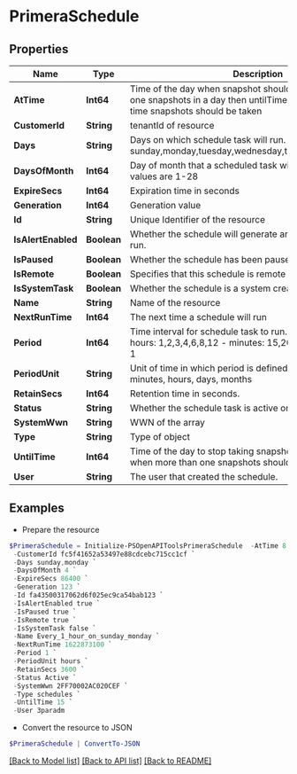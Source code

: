 # PrimeraSchedule
## Properties

Name | Type | Description | Notes
------------ | ------------- | ------------- | -------------
**AtTime** | **Int64** | Time of the day when snapshot should be taken. If more than one snapshots in a day then untilTime specifies until what time snapshots should be taken | [optional] 
**CustomerId** | **String** | tenantId of resource | [optional] 
**Days** | **String** | Days on which schedule task will run. Possible values: sunday,monday,tuesday,wednesday,thursday,friday,saturday | [optional] 
**DaysOfMonth** | **Int64** | Day of month that a scheduled task will execute. Allowed values are 1-28 | [optional] 
**ExpireSecs** | **Int64** | Expiration time in seconds | [optional] 
**Generation** | **Int64** | Generation value | [optional] 
**Id** | **String** | Unique Identifier of the resource | [optional] 
**IsAlertEnabled** | **Boolean** | Whether the schedule will generate an alert if it could not run. | [optional] 
**IsPaused** | **Boolean** | Whether the schedule has been paused. | [optional] 
**IsRemote** | **Boolean** | Specifies that this schedule is remote protection schedule | [optional] 
**IsSystemTask** | **Boolean** | Whether the schedule is a system created one. | [optional] 
**Name** | **String** | Name of the resource | [optional] 
**NextRunTime** | **Int64** | The next time a schedule will run | [optional] 
**Period** | **Int64** | Time interval for schedule task to run. Possible values:               - hours: 1,2,3,4,6,8,12               - minutes: 15,20,30               - days &amp; months: 1 | [optional] 
**PeriodUnit** | **String** | Unit of time in which period is defined. Possible values: minutes, hours, days, months | [optional] 
**RetainSecs** | **Int64** | Retention time in seconds. | [optional] 
**Status** | **String** | Whether the schedule task is active or has been suspended | [optional] 
**SystemWwn** | **String** | WWN of the array | [optional] 
**Type** | **String** | Type of object | [optional] 
**UntilTime** | **Int64** | Time of the day to stop taking snapshots. Applicable only when more than one snapshots should be taken in a day. | [optional] 
**User** | **String** | The user that created the schedule. | [optional] 

## Examples

- Prepare the resource
```powershell
$PrimeraSchedule = Initialize-PSOpenAPIToolsPrimeraSchedule  -AtTime 8 `
 -CustomerId fc5f41652a53497e88cdcebc715cc1cf `
 -Days sunday,monday `
 -DaysOfMonth 4 `
 -ExpireSecs 86400 `
 -Generation 123 `
 -Id fa43500317062d6f025ec9ca54bab123 `
 -IsAlertEnabled true `
 -IsPaused true `
 -IsRemote true `
 -IsSystemTask false `
 -Name Every_1_hour_on_sunday_monday `
 -NextRunTime 1622873100 `
 -Period 1 `
 -PeriodUnit hours `
 -RetainSecs 3600 `
 -Status Active `
 -SystemWwn 2FF70002AC020CEF `
 -Type schedules `
 -UntilTime 15 `
 -User 3paradm
```

- Convert the resource to JSON
```powershell
$PrimeraSchedule | ConvertTo-JSON
```

[[Back to Model list]](../README.md#documentation-for-models) [[Back to API list]](../README.md#documentation-for-api-endpoints) [[Back to README]](../README.md)

